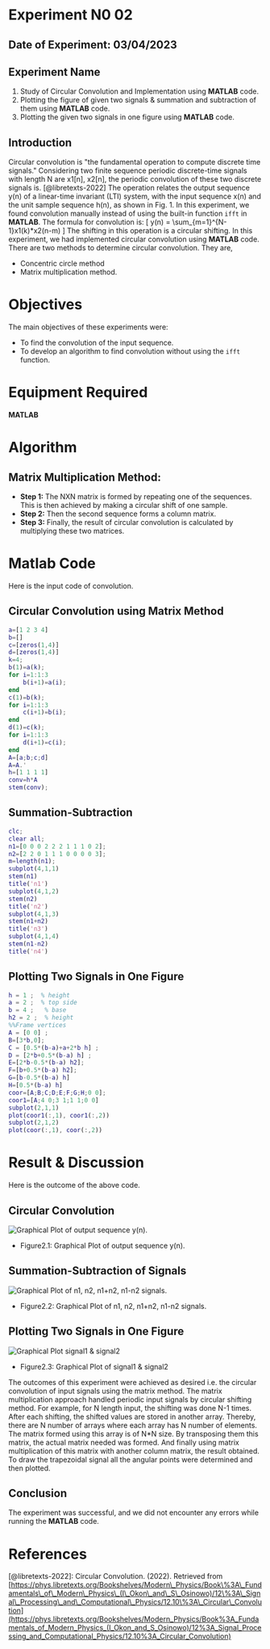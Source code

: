 # Experiment N0 02
## Date of Experiment: 03/04/2023
## Experiment Name
1. Study of Circular Convolution and Implementation using **MATLAB** code.
2. Plotting the figure of given two signals & summation and subtraction of them using **MATLAB** code.
3. Plotting the given two signals in one figure using **MATLAB** code.

## Introduction
Circular convolution is "the fundamental operation to compute discrete time signals." Considering two finite sequence periodic discrete-time signals with length N are x1[n], x2[n], the periodic convolution of these two discrete signals is. [@libretexts-2022] The operation relates the output sequence y(n) of a linear-time invariant (LTI) system, with the input sequence x(n) and the unit sample sequence h(n), as shown in Fig. 1. In this experiment, we found convolution manually instead of using the built-in function `ifft` in **MATLAB**.
The formula for convolution is:
\[ y(n) = \sum_{m=1}^{N-1}x1(k)*x2(n-m) \]
The shifting in this operation is a circular shifting. In this experiment, we had implemented circular convolution using **MATLAB** code. There are two methods to determine circular convolution. They are,
- Concentric circle method
- Matrix multiplication method.


# Objectives
The main objectives of these experiments were:

- To find the convolution of the input sequence.
- To develop an algorithm to find convolution without using the `ifft` function.


# Equipment Required
**MATLAB**
# Algorithm
## Matrix Multiplication Method:
- **Step 1:** The NXN matrix is formed by repeating one of the sequences. This is then achieved by making a circular shift of one sample.
- **Step 2:** Then the second sequence forms a column matrix.
- **Step 3:** Finally, the result of circular convolution is calculated by multiplying these two matrices.

# Matlab Code
Here is the input code of convolution.

## Circular Convolution using Matrix Method
```matlab
a=[1 2 3 4]
b=[]
c=[zeros(1,4)]
d=[zeros(1,4)]
k=4;
b(1)=a(k);
for i=1:1:3
    b(i+1)=a(i);
end
c(1)=b(k);
for i=1:1:3
    c(i+1)=b(i);
end
d(1)=c(k);
for i=1:1:3
    d(i+1)=c(i);
end
A=[a;b;c;d]
A=A.'
h=[1 1 1 1]
conv=h*A
stem(conv);
```

## Summation-Subtraction
```matlab
clc;
clear all;
n1=[0 0 0 2 2 2 1 1 1 0 2];
n2=[2 2 0 1 1 1 0 0 0 0 3];
m=length(n1);
subplot(4,1,1)
stem(n1)
title('n1')
subplot(4,1,2)
stem(n2)
title('n2')
subplot(4,1,3)
stem(n1+n2)
title('n3')
subplot(4,1,4)
stem(n1-n2)
title('n4')
```

## Plotting Two Signals in One Figure
```matlab
h = 1 ;  % height 
a = 2 ;  % top side
b = 4 ;   % base
h2 = 2 ;  % height 
%%Frame vertices
A = [0 0] ;
B=[3*b,0];
C = [0.5*(b-a)+a+2*b h] ;
D = [2*b+0.5*(b-a) h] ;  
E=[2*b-0.5*(b-a) h2];
F=[b+0.5*(b-a) h2];
G=[b-0.5*(b-a) h]
H=[0.5*(b-a) h]
coor=[A;B;C;D;E;F;G;H;0 0];
coor1=[A;4 0;3 1;1 1;0 0]
subplot(2,1,1)
plot(coor1(:,1), coor1(:,2))
subplot(2,1,2)
plot(coor(:,1), coor(:,2))
```

# Result & Discussion
Here is the outcome of the above code.

## Circular Convolution
![Graphical Plot of output sequence y(n).](image/ex1.png)
- Figure2.1: Graphical Plot of output sequence y(n).

## Summation-Subtraction of Signals
![Graphical Plot of n1, n2, n1+n2, n1-n2  signals.](image/ex2.png)
- Figure2.2: Graphical Plot of n1, n2, n1+n2, n1-n2 signals.

## Plotting Two Signals in One Figure
![Graphical Plot signal1 & signal2](image/ex3.png)
- Figure2.3: Graphical Plot of signal1 & signal2

The outcomes of this experiment were achieved as desired i.e. the circular convolution of input signals using the matrix method. The matrix multiplication approach handled periodic input signals by circular shifting method. For example, for N length input, the shifting was done N-1 times. After each shifting, the shifted values are stored in another array. Thereby, there are N number of arrays where each array has N number of elements. The matrix formed using this array is of N*N size. By transposing them this matrix, the actual matrix needed was formed. And finally using matrix multiplication of this matrix with another column matrix, the result obtained. To draw the trapezoidal signal all the angular points were determined and then plotted.

## Conclusion
The experiment was successful, and we did not encounter any errors while running the **MATLAB** code.


# References
[@libretexts-2022]: Circular Convolution. (2022).
Retrieved from [https://phys.libretexts.org/Bookshelves/Modern\_Physics/Book\%3A\_Fundamentals\_of\_Modern\_Physics\_(I\_Okon\_and\_S\_Osinowo)/12\%3A\_Signal\_Processing\_and\_Computational\_Physics/12.10\%3A\_Circular\_Convolution](https://phys.libretexts.org/Bookshelves/Modern_Physics/Book%3A_Fundamentals_of_Modern_Physics_(I_Okon_and_S_Osinowo)/12%3A_Signal_Processing_and_Computational_Physics/12.10%3A_Circular_Convolution)
